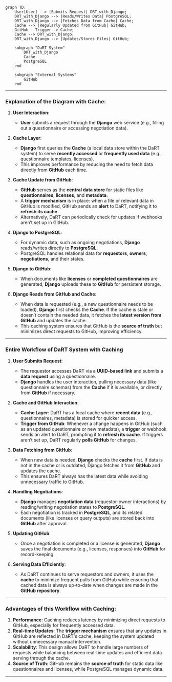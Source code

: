 
```mermaid
graph TD;
    User[User] --> |Submits Request| DRT_with_Django;
    DRT_with_Django --> |Reads/Writes Data| PostgreSQL;
    DRT_with_Django --> |Fetches Data from Cache| Cache;
    Cache --> |Regularly Updated from GitHub| GitHub;
    GitHub --Trigger--> Cache;
    Cache --> DRT_with_Django;
    DRT_with_Django --> |Updates/Stores Files| GitHub;

    subgraph "DaRT System"
        DRT_with_Django
        Cache
        PostgreSQL
    end

    subgraph "External Systems"
        GitHub
    end
```

---
### **Explanation of the Diagram with Cache**:

1. **User Interaction**:
   - **User** submits a request through the **Django** web service (e.g., filling out a questionnaire or accessing negotiation data).

2. **Cache Layer**:
   - **Django** first queries the **Cache** (a local data store within the DaRT system) to serve **recently accessed** or **frequently used data** (e.g., questionnaire templates, licenses).
   - This improves performance by reducing the need to fetch data directly from **GitHub** each time.
   
3. **Cache Update from GitHub**:
   - **GitHub** serves as the **central data store** for static files like **questionnaires**, **licenses**, and **metadata**.
   - A **trigger mechanism** is in place: when a file or relevant data in GitHub is modified, GitHub sends an **alert** to DaRT, notifying it to **refresh its cache**.
   - Alternatively, DaRT can periodically check for updates if webhooks aren’t set up in GitHub.

4. **Django to PostgreSQL**:
   - For dynamic data, such as ongoing negotiations, **Django** reads/writes directly to **PostgreSQL**.
   - PostgreSQL handles relational data for **requestors**, **owners**, **negotiations**, and their states.

5. **Django to GitHub**:
   - When documents like **licenses** or **completed questionnaires** are generated, **Django** uploads these to **GitHub** for persistent storage.
   
6. **Django Reads from GitHub and Cache**:
   - When data is requested (e.g., a new questionnaire needs to be loaded), **Django** first checks the **Cache**. If the cache is stale or doesn’t contain the needed data, it fetches the **latest version from GitHub** and updates the cache.
   - This caching system ensures that GitHub is the **source of truth** but minimizes direct requests to GitHub, improving efficiency.

---

### **Entire Workflow of DaRT System with Caching**

1. **User Submits Request**:
   - The requestor accesses DaRT via a **UUID-based link** and submits a **data request** using a questionnaire.
   - **Django** handles the user interaction, pulling necessary data (like questionnaire schemas) from the **Cache** if it is available, or directly from **GitHub** if necessary.

2. **Cache and GitHub Interaction**:
   - **Cache Layer**: DaRT has a local cache where **recent data** (e.g., questionnaires, metadata) is stored for quicker access.
   - **Trigger from GitHub**: Whenever a change happens in GitHub (such as an updated questionnaire or new metadata), a **trigger** or webhook sends an alert to DaRT, prompting it to **refresh its cache**. If triggers aren’t set up, DaRT regularly **polls GitHub** for changes.

3. **Data Fetching from GitHub**:
   - When new data is needed, **Django** checks the **cache** first. If data is not in the cache or is outdated, Django fetches it from **GitHub** and updates the cache.
   - This ensures DaRT always has the latest data while avoiding unnecessary traffic to GitHub.

4. **Handling Negotiations**:
   - **Django** manages **negotiation data** (requestor-owner interactions) by reading/writing negotiation states to **PostgreSQL**.
   - Each negotiation is tracked in **PostgreSQL**, and its related documents (like licenses or query outputs) are stored back into **GitHub** after approval.

5. **Updating GitHub**:
   - Once a negotiation is completed or a license is generated, **Django** saves the final documents (e.g., licenses, responses) into **GitHub** for record-keeping.
   
6. **Serving Data Efficiently**:
   - As DaRT continues to serve requestors and owners, it uses the **cache** to minimize frequent pulls from GitHub while ensuring that cached data is always up-to-date when changes are made in the **GitHub repository**.

---

### **Advantages of this Workflow with Caching**:
1. **Performance**: Caching reduces latency by minimizing direct requests to GitHub, especially for frequently accessed data.
2. **Real-time Updates**: The **trigger mechanism** ensures that any updates in GitHub are reflected in DaRT's cache, keeping the system updated without unnecessary manual intervention.
3. **Scalability**: This design allows DaRT to handle large numbers of requests while balancing between real-time updates and efficient data serving through the cache.
4. **Source of Truth**: GitHub remains the **source of truth** for static data like questionnaires and licenses, while PostgreSQL manages dynamic data.

---
